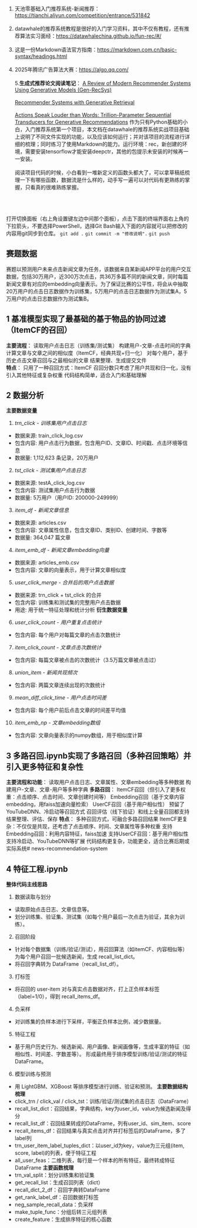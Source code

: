 1. 天池零基础入门推荐系统-新闻推荐： https://tianchi.aliyun.com/competition/entrance/531842<br><br>
2. datawhale的推荐系统教程是很好的入门学习资料，其中不仅有教程，还有推荐算法实习面经：https://datawhalechina.github.io/fun-rec/#/ <br><br>
3. 这是一份Markdown语法官方指南：https://markdown.com.cn/basic-syntax/headings.html<br><br>
4. 2025年腾讯广告算法大赛：https://algo.qq.com/<br><br>
5.**生成式推荐论文阅读笔记**：
[A Review of Modern Recommender Systems Using Generative Models (Gen-RecSys)](https://www.notion.so/A-Review-of-Modern-Recommender-Systems-Using-Generative-Models-Gen-RecSys-21c4ea50d98a8001801fd1fd4f9a099a?source=copy_link)<br><br>
[Recommender Systems with Generative Retrieval](https://www.notion.so/Recommender-Systems-with-Generative-Retrieval-23c4ea50d98a804c85dfd6a61630817e?source=copy_link)<br><br>
[Actions Speak Louder than Words: Trillion-Parameter Sequential Transducers for Generative Recommendations]()
作为只有Python基础的小白，入门推荐系统第一个项目，本文档在datawhale的推荐系统实战项目基础上说明了不同文件实现的功能，以及应该如何运行；并对该项目的流程进行详细的梳理；同时练习了使用Markdown的能力。运行环境：rec，新创建的环境，需要安装tensorflow才能安装deepctr，其他的包提示未安装的时候再一一安装。<br><br>
阅读项目代码的时候，小白看到一堆新定义的函数头都大了，可以拿草稿纸梳理一下有哪些函数，数据流是什么样的，动手写一遍可以对代码有更熟练的掌握，只看真的很难熟练掌握。<br><br>

<br><br>
打开切换面板（右上角设置键左边中间那个面板），点击下面的终端界面右上角的下拉箭头，不要选择PowerShell，选择Git Bash输入下面的内容就可以把修改的内容用git同步到仓库。
 `git add .` 
 `git commit -m "修改说明".` 
 `git push` 

## 赛题数据
赛题以预测用户未来点击新闻文章为任务，该数据来自某新闻APP平台的用户交互数据，包括30万用户，近300万次点击，共36万多篇不同的新闻文章，同时每篇新闻文章有对应的embedding向量表示。为了保证比赛的公平性，将会从中抽取20万用户的点击日志数据作为训练集，5万用户的点击日志数据作为测试集A，5万用户的点击日志数据作为测试集B。

## 1 基准模型实现了最基础的基于物品的协同过滤（ItemCF的召回）
**主要流程**：
    读取用户点击日志（训练集/测试集）
    构建用户-文章-点击时间的字典
    计算文章与文章之间的相似度（ItemCF，经典共现+归一化）
    对每个用户，基于历史点击文章召回与之最相似的文章
    结果整理、生成提交文件  
**特点**：
    只用了一种召回方式：ItemCF
    召回分数只考虑了用户共现和归一化，没有引入其他特征或复杂权重
    代码结构简单，适合入门和基础理解

## 2 数据分析
**主要数据变量**
1. *trn_click - 训练集用户点击日志*
* 数据来源: train_click_log.csv
* 包含内容: 用户点击行为数据，包含用户ID、文章ID、时间戳、点击环境等信息
* 数据量: 1,112,623 条记录，20万用户
2. *tst_click - 测试集用户点击日志*
* 数据来源: testA_click_log.csv
* 包含内容: 测试集用户点击行为数据
* 数据量: 5万用户（用户ID: 200000-249999）
3. *item_df - 新闻文章信息*
* 数据来源: articles.csv
* 包含内容: 文章属性信息，包含文章ID、类别ID、创建时间、字数等
* 数据量: 364,047 篇文章
4. *item_emb_df - 新闻文章embedding向量*
* 数据来源: articles_emb.csv
* 包含内容: 文章的向量表示，用于计算文章相似度
5. *user_click_merge - 合并后的用户点击数据*
* 数据来源: trn_click + tst_click 的合并
* 包含内容: 训练集和测试集的完整用户点击数据
* 用途: 用于统一特征处理和统计分析
**衍生数据变量**
6. *user_click_count - 用户重复点击统计*
* 包含内容: 每个用户对每篇文章的点击次数统计
7. *item_click_count - 文章点击次数统计*
* 包含内容: 每篇文章被点击的次数统计（3.5万篇文章被点击过）
8. *union_item - 新闻共现频次*
* 包含内容: 两篇文章连续出现的次数统计
9. *mean_diff_click_time - 用户点击时间差*
* 包含内容: 每个用户前后点击文章的时间差平均值
10. *item_emb_np - 文章embedding数组*
* 包含内容: 文章向量表示的numpy数组，用于相似度计算

## 3 多路召回.ipynb实现了多路召回（多种召回策略）并引入更多特征和复杂性
**主要流程和功能**：
    读取用户点击日志、文章属性、文章embedding等多种数据
    构建用户-文章、文章-用户等多种字典
**多路召回**：
    ItemCF召回（但引入了更多权重：点击顺序、点击时间、文章创建时间等）
    Embedding召回（基于文章内容embedding，用faiss加速向量检索）
    UserCF召回（基于用户相似性）
    预留了 YouTubeDNN、冷启动等召回方式
    召回评估（线下验证）和线上全量召回都支持
结果整理、评估、保存
**特点**：
    多种召回方式，可融合多路召回结果
    ItemCF更复杂：不仅仅是共现，还考虑了点击顺序、时间、文章属性等多种权重
    支持Embedding召回：利用内容特征，faiss加速
    支持UserCF召回：基于用户相似性
    支持冷启动、YouTubeDNN等扩展
    代码结构更复杂，功能更全，适合比赛后期或实际系统# news-recommendation-system

## 4 特征工程.ipynb
**整体代码主线思路**
1. 数据读取与划分
* 读取原始点击日志、文章信息等。
* 划分训练集、验证集、测试集（如每个用户最后一次点击为验证，其余为训练）。
2. 召回阶段
* 针对每个数据集（训练/验证/测试），用召回算法（如itemCF、内容相似等）为每个用户召回一批候选新闻，生成 recall_list_dict。
* 将召回字典转为 DataFrame（recall_list_df）。
3. 打标签
* 将召回的 user-item 对与真实点击数据对齐，打上正负样本标签（label=1/0），得到 recall_items_df。
4. 负采样
* 对训练集的负样本进行下采样，平衡正负样本比例，减少数据量。
5. 特征工程
* 基于用户历史行为、候选新闻、用户画像、新闻画像等，生成丰富的特征（如相似性、时间差、字数差等）。
形成最终用于排序模型训练/验证/测试的特征 DataFrame。
6. 模型训练与预测
* 用 LightGBM、XGBoost 等排序模型进行训练、验证和预测。
**主要数据结构梳理**
* click_trn / click_val / click_tst：训练/验证/测试集的点击日志（DataFrame）
* recall_list_dict：召回结果，字典结构，key为user_id，value为候选新闻及得分
* recall_list_df：召回结果转成的DataFrame，列有user_id、sim_item、score
* recall_items_df：召回结果与真实点击对齐并打标签后的DataFrame，多了label列
* trn_user_item_label_tuples_dict：以user_id为key，value为三元组(item, score, label)的列表，便于特征工程
* all_user_feas：二维列表，每行是一个样本的所有特征，最终转成特征DataFrame
**主要函数梳理**
* trn_val_split：划分训练集和验证集
* get_recall_list：生成召回列表（dict）
* recall_dict_2_df：召回字典转DataFrame
* get_rank_label_df：召回数据打标签
* neg_sample_recall_data：负采样
* make_tuple_func：分组后转三元组列表
* create_feature：生成排序特征的核心函数